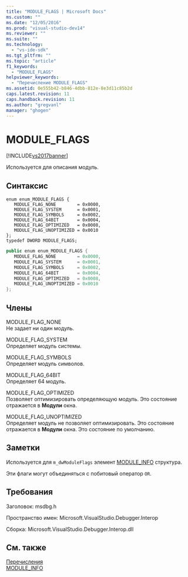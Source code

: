 ```yaml
---
title: "MODULE_FLAGS | Microsoft Docs"
ms.custom: ""
ms.date: "12/05/2016"
ms.prod: "visual-studio-dev14"
ms.reviewer: ""
ms.suite: ""
ms.technology: 
  - "vs-ide-sdk"
ms.tgt_pltfrm: ""
ms.topic: "article"
f1_keywords: 
  - "MODULE_FLAGS"
helpviewer_keywords: 
  - "Перечисление MODULE_FLAGS"
ms.assetid: 0e555b42-b846-4dbb-812e-8e3d11c85b2d
caps.latest.revision: 11
caps.handback.revision: 11
ms.author: "gregvanl"
manager: "ghogen"
---
```

# MODULE_FLAGS
[!INCLUDE[vs2017banner](../../../code-quality/includes/vs2017banner.md)]

Используется для описания модуль.  
  
## Синтаксис  
  
```cpp#  
enum enum_MODULE_FLAGS {   
   MODULE_FLAG_NONE        = 0x0000,  
   MODULE_FLAG_SYSTEM      = 0x0001,  
   MODULE_FLAG_SYMBOLS     = 0x0002,  
   MODULE_FLAG_64BIT       = 0x0004,  
   MODULE_FLAG_OPTIMIZED   = 0x0008,  
   MODULE_FLAG_UNOPTIMIZED = 0x0010  
};  
typedef DWORD MODULE_FLAGS;  
```  
  
```c#  
public enum enum_MODULE_FLAGS {   
   MODULE_FLAG_NONE        = 0x0000,  
   MODULE_FLAG_SYSTEM      = 0x0001,  
   MODULE_FLAG_SYMBOLS     = 0x0002,  
   MODULE_FLAG_64BIT       = 0x0004,  
   MODULE_FLAG_OPTIMIZED   = 0x0008,  
   MODULE_FLAG_UNOPTIMIZED = 0x0010  
};  
```  
  
## Члены  
 MODULE\_FLAG\_NONE  
 Не задает ни один модуль.  
  
 MODULE\_FLAG\_SYSTEM  
 Определяет модуль системы.  
  
 MODULE\_FLAG\_SYMBOLS  
 Определяет модуль символов.  
  
 MODULE\_FLAG\_64BIT  
 Определяет 64 модуль.  
  
 MODULE\_FLAG\_OPTIMIZED  
 Позволяет оптимизировать определяющую модуль.  Это состояние отражается в **Модули** окна.  
  
 MODULE\_FLAG\_UNOPTIMIZED  
 Определяет модуль не позволяет оптимизировать.  Это состояние отражается в **Модули** окна.  Это состояние по умолчанию.  
  
## Заметки  
 Используется для `m_dwModuleFlags` элемент  [MODULE\_INFO](../../../extensibility/debugger/reference/module-info.md) структура.  
  
 Эти флаги могут объединяться с побитовый оператор `OR`.  
  
## Требования  
 Заголовок: msdbg.h  
  
 Пространство имен: Microsoft.VisualStudio.Debugger.Interop  
  
 Сборка: Microsoft.VisualStudio.Debugger.Interop.dll  
  
## См. также  
 [Перечисления](../../../extensibility/debugger/reference/enumerations-visual-studio-debugging.md)   
 [MODULE\_INFO](../../../extensibility/debugger/reference/module-info.md)
